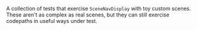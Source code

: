 A collection of tests that exercise `SceneNavDisplay` with toy custom scenes.
These aren't as complex as real scenes, but they can still exercise codepaths in useful ways
under test.
